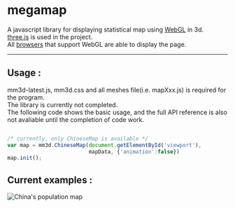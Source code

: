 megamap
=========

A javascript library for displaying statistical map using [WebGL](http://www.khronos.org/webgl/wiki/Main_Page) in 3d.  
[three.js](https://github.com/mrdoob/three.js) is used in the project.  
All [browsers](http://www.khronos.org/webgl/wiki/Getting_a_WebGL_Implementation) that support WebGL are able to display the page.  

* * *

Usage :
-------
mm3d-latest.js, mm3d.css and all meshes file(i.e. mapXxx.js) is required for the program.  
The library is currently not completed.  
The following code shows the basic usage, and the full
API reference is also not avaliable until the completion of code work.

```javascript

/* currently, only ChineseMap is available */
var map = mm3d.ChineseMap(document.getElementById('viewport'),
						  mapData, {'animation':false})
map.init();

```

Current examples :
----------------
![China's population map](https://github.com/alpha360x/megamap/raw/master/screenshots/CHN_population.png)

